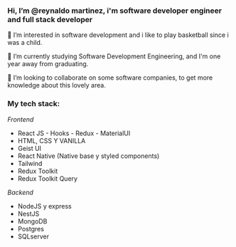  ### Hi, I’m @reynaldo martinez, i'm software developer engineer and full stack developer  
   
   
 

 👀 I’m interested in software development and i like to play basketball since i was a child.  
 
 
 🌱 I’m currently studying Software Development Engineering, and I'm one year away from graduating.  
 
 
 💞️ I’m looking to collaborate on some software companies, to get more knowledge about this lovely area.  
 
 
 ### My tech stack:

*Frontend*  
* React JS - Hooks - Redux - MaterialUI
* HTML, CSS Y VANILLA
* Geist UI
* React Native (Native base y styled components)
* Tailwind
* Redux Toolkit
* Redux Toolkit Query

*Backend*
* NodeJS y express
* NestJS
* MongoDB
* Postgres
* SQLserver






